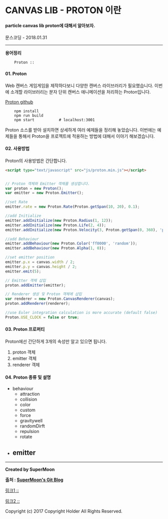 # CANVAS LIB - PROTON 이란

#### particle canvas lib proton에 대해서 알아보자.

<div class="pull-right"> 문스코딩 - 2018.01.31 </div>

---

**용어정리**
```
    Proton ::
```

#### 01. Proton

Web 캔버스 게임게임을 제작하다보니 다양한 캔버스 라이브러리가 필요했습니다.
이번에 소개할 라이브러리는 분자 단위 캔버스 애니메이션을 처리하는 Proton입니다.

[Proton github](https://github.com/a-jie/Proton)

```linux
    npm install
    npm run build
    npm start           # localhost:3001
```

Proton 소스를 받아 설치하면 상세하게 여러 예제들을 정리해 놓았습니다.
이번에는 예제들을 통해서 Proton을 프로젝트에 적용하는 방법에 대해서 이야기 해보겠습니다.

#### 02. 사용방법

Proton의 사용방법은 간단합니다.

```html
<script type="text/javascript" src="js/proton.min.js"></script>
```

```js

// Proton 객체와 Emitter 객체를 생성합니다.
var proton = new Proton();
var emitter = new Proton.Emitter();

//set Rate
emitter.rate = new Proton.Rate(Proton.getSpan(10, 20), 0.1);

//add Initialize
emitter.addInitialize(new Proton.Radius(1, 12));
emitter.addInitialize(new Proton.Life(2, 4));
emitter.addInitialize(new Proton.Velocity(3, Proton.getSpan(0, 360), 'polar'));

//add Behaviour
emitter.addBehaviour(new Proton.Color('ff0000', 'random'));
emitter.addBehaviour(new Proton.Alpha(1, 0));

//set emitter position
emitter.p.x = canvas.width / 2;
emitter.p.y = canvas.height / 2;
emitter.emit(5);

// Emitter 객체 삽입
proton.addEmitter(emitter);

// Renderer 생성 및 Proton 객체에 삽입
var renderer = new Proton.CanvasRenderer(canvas);
proton.addRenderer(renderer);

//use Euler integration calculation is more accurate (default false)
Proton.USE_CLOCK = false or true;
```

#### 03. Proton 프로퍼티

Proton에선 간단하게 3개의 속성만 알고 있으면 됩니다.

1. proton 객체
2. emitter 객체
3. renderer 객체

#### 04. Proton 종류 및 설명

- behaviour
    - attraction
    - collision
    - color
    - custom
    - force
    - gravitywell
    - randomDirft
    - repulsion
    - rotate
- emitter
    -

---

**Created by SuperMoon**

**출처 : [SuperMoon's Git Blog](https://github.com/jm921106)**

[링크1 :: ]()

[링크2 :: ]()


Copyright (c) 2017 Copyright Holder All Rights Reserved.
